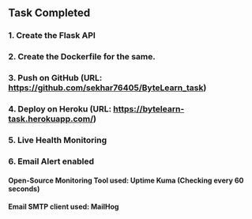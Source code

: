## Task Completed

### 1. Create the Flask API 
### 2. Create the Dockerfile for the same.
### 3. Push on GitHub (URL: https://github.com/sekhar76405/ByteLearn_task) 
### 4. Deploy on Heroku (URL: https://bytelearn-task.herokuapp.com/) 
### 5. Live Health Monitoring
### 6. Email Alert enabled

#### Open-Source Monitoring Tool used: Uptime Kuma (Checking every 60 seconds)
#### Email SMTP client used: MailHog
